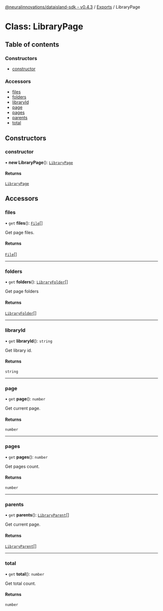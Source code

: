 [@neuralinnovations/dataisland-sdk - v0.4.3](../../README.md) / [Exports](../modules.md) / LibraryPage

# Class: LibraryPage

## Table of contents

### Constructors

- [constructor](LibraryPage.md#constructor)

### Accessors

- [files](LibraryPage.md#files)
- [folders](LibraryPage.md#folders)
- [libraryId](LibraryPage.md#libraryid)
- [page](LibraryPage.md#page)
- [pages](LibraryPage.md#pages)
- [parents](LibraryPage.md#parents)
- [total](LibraryPage.md#total)

## Constructors

### constructor

• **new LibraryPage**(): [`LibraryPage`](LibraryPage.md)

#### Returns

[`LibraryPage`](LibraryPage.md)

## Accessors

### files

• `get` **files**(): [`File`](File.md)[]

Get page files.

#### Returns

[`File`](File.md)[]

___

### folders

• `get` **folders**(): [`LibraryFolder`](LibraryFolder.md)[]

Get page folders

#### Returns

[`LibraryFolder`](LibraryFolder.md)[]

___

### libraryId

• `get` **libraryId**(): `string`

Get library id.

#### Returns

`string`

___

### page

• `get` **page**(): `number`

Get current page.

#### Returns

`number`

___

### pages

• `get` **pages**(): `number`

Get pages count.

#### Returns

`number`

___

### parents

• `get` **parents**(): [`LibraryParent`](LibraryParent.md)[]

Get current page.

#### Returns

[`LibraryParent`](LibraryParent.md)[]

___

### total

• `get` **total**(): `number`

Get total count.

#### Returns

`number`
